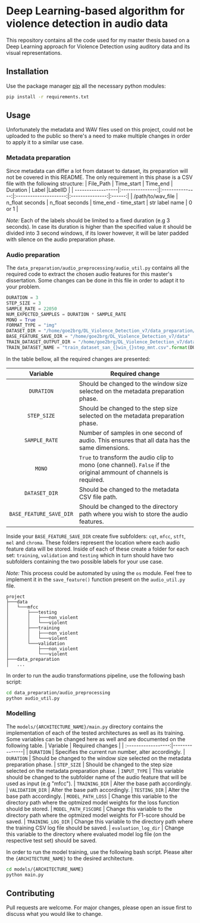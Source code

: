 # Deep Learning-based algorithm for violence detection in audio data

This repository contains all the code used for my master thesis based on a Deep Learning approach for Violence Detection using auditory data and its visual representations.

## Installation

Use the package manager [pip](https://pip.pypa.io/en/stable/) all the necessary python modules:

```bash
pip install -r requirements.txt
```

## Usage

Unfortunately the metadata and WAV files used on this project, could not be uploaded to the public so there's a need to make multiple changes in order to apply it to a similar use case. 

### Metadata preparation
Since metadata can differ a lot from dataset to dataset, its preparation will not be covered in this README. The only requirement in this phase is a CSV file with the following structure:
| File_Path         | Time_start      | Time_end        | Duration              | Label           |LabelID |
| ------------------|:---------------:|:---------------:|:---------------------:|:---------------:|:------:|
| /path/to/wav_file | n_float seconds | n_float seconds | time_end - time_start | str label name  | 0 or 1 |

*Note:* Each of the labels should be limited to a fixed duration (e.g 3 seconds). In case its duration is higher than the specified value it should be divided into 3 second windows, if its lower however, it will be later padded with silence on the audio preparation phase.

 ### Audio preparation
The ```data_preparation/audio_preprocessing/audio_util.py``` contains all the required code to extract the chosen audio features for this master's dissertation. Some changes can be done in this file in order to adapt it to your problem.
```python
DURATION = 3
STEP_SIZE = 3
SAMPLE_RATE = 22050
NUM_EXPECTED_SAMPLES = DURATION * SAMPLE_RATE
MONO = True
FORMAT_TYPE = "img"
DATASET_DIR = "/home/goe2brg/DL_Violence_Detection_v7/data_preparation/metadata_preprocessing/results/dataset_san_{}win_{}step_mnt.csv".format(DURATION, STEP_SIZE)
BASE_FEATURE_SAVE_DIR = "/home/goe2brg/DL_Violence_Detection_v7/data"
TRAIN_DATASET_OUTPUT_DIR = "/home/goe2brg/DL_Violence_Detection_v7/data_preparation/audio_preprocessing/datasets/processing_datasets/"
TRAIN_DATASET_NAME = "train_dataset_san_{}win_{}step_mnt.csv".format(DURATION, STEP_SIZE)
```
In the table bellow, all the required changes are presented:

 | Variable         | Required change |
| :------------------:|---------------|
| ```DURATION``` | Should be changed to the window size selected on the metadata preparation phase.
| ```STEP_SIZE``` | Should be changed to the step size selected on the metadata preparation phase.
| ```SAMPLE_RATE``` | Number of samples in one second of audio. This ensures that all data has the same dimensions.
| ```MONO``` | ```True``` to transform the audio clip to mono (one channel). ```False``` if the original ammount of channels is required.
| ```DATASET_DIR``` | Should be changed to the metadata CSV file path.
| ```BASE_FEATURE_SAVE_DIR``` | Should be changed to the directory path where you wish to store the audio features.

Inside your ```BASE_FEATURE_SAVE_DIR``` create five subfolders: ```cqt```, ```mfcc```, ```stft```, ```mel``` and ```chroma```. These folders represent the location where each audio feature data will be stored. Inside of each of these create a folder for each set: ```training```, ```validation``` and ```testing``` which in turn should have two subfolders containing the two possible labels for your use case.

*Note:* This process could be automated by using the ```os``` module. Feel free to implement it in the ```save_feature()``` function present on the ```audio_util.py``` file.
``` 
project
├───data
│   └───mfcc
│       ├───testing
│       │   ├───non_violent      
│       │   └───violent
│       ├───training
│       │   ├───non_violent      
│       │   └───violent
│       └───validation
│           ├───non_violent
│           └───violent
├───data_preparation
│   ...
```
In order to run the audio transformations pipeline, use the following bash script:

```bash
cd data_preparation/audio_preprocessing
python audio_util.py
```
 ### Modelling
The ```models/{ARCHITECTURE_NAME}/main.py``` directory contains the implementation of each of the tested architectures as well as its training. Some variables can be changed here as well and are documented on the following table.
 | Variable         | Required changes |
| :------------------:|---------------|
| ```DURATION``` | Specifies the current run number, alter accordingly.
| ```DURATION``` | Should be changed to the window size selected on the metadata preparation phase.
| ```STEP_SIZE``` | Should be changed to the step size selected on the metadata preparation phase.
| ```INPUT_TYPE``` | This variable should be changed to the subfolder name of the audio feature that will be used as input (e.g "mfcc").
| ```TRAINING_DIR``` |  Alter the base path accordingly.
| ```VALIDATION_DIR``` | Alter the base path accordingly.
| ```TESTING_DIR``` |  Alter the base path accordingly.
| ```MODEL_PATH_LOSS``` | Change this variable to the directory path where the optmized model weights for the loss function should be stored.
| ```MODEL_PATH_F1SCORE``` | Change this variable to the directory path where the optmized model weights for F1-score should be saved.
| ```TRAINING_LOG_DIR``` | Change this variable to the directory path where the training CSV log file should be saved.
| ```evaluation_log_dir``` | Change this variable to the directory where evaluated model log file (on the respective test set) should be saved.

In order to run the model training, use the following bash script. Please alter the ```{ARCHITECTURE_NAME}``` to the desired architecture.

```bash
cd models/{ARCHITECTURE_NAME}
python main.py
```
## Contributing

Pull requests are welcome. For major changes, please open an issue first to discuss what you would like to change.

